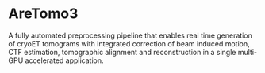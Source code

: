# AreTomo3
A fully automated preprocessing pipeline that enables real time generation of cryoET tomograms with integrated correction of beam induced motion, CTF estimation, tomographic alignment and reconstruction in a single multi-GPU accelerated application.   
